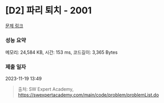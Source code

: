 # [D2] 파리 퇴치 - 2001 

[문제 링크](https://swexpertacademy.com/main/code/problem/problemDetail.do?contestProbId=AV5PzOCKAigDFAUq) 

### 성능 요약

메모리: 24,584 KB, 시간: 153 ms, 코드길이: 3,365 Bytes

### 제출 일자

2023-11-19 13:49



> 출처: SW Expert Academy, https://swexpertacademy.com/main/code/problem/problemList.do